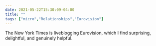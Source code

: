 ```yaml
---
date: 2021-05-22T15:30:09-04:00
title: ""
tags: ["micro","Relationships","Eurovision"]
---
```

The New York Times is liveblogging Eurovision, which I find surprising, delightful, and genuinely helpful.
